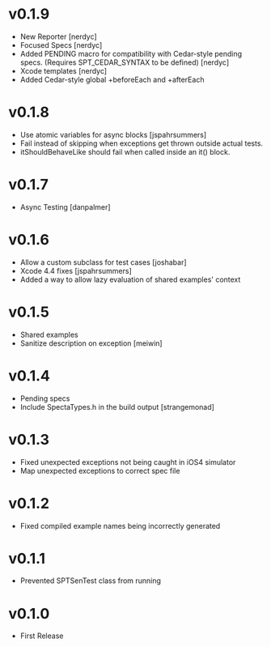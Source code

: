 v0.1.9
======

* New Reporter [nerdyc]
* Focused Specs [nerdyc]
* Added PENDING macro for compatibility with Cedar-style pending specs. (Requires SPT\_CEDAR\_SYNTAX to be defined) [nerdyc]
* Xcode templates [nerdyc]
* Added Cedar-style global +beforeEach and +afterEach

v0.1.8
======

* Use atomic variables for async blocks [jspahrsummers]
* Fail instead of skipping when exceptions get thrown outside actual tests.
* itShouldBehaveLike should fail when called inside an it() block.

v0.1.7
======

* Async Testing [danpalmer]

v0.1.6
======

* Allow a custom subclass for test cases [joshabar]
* Xcode 4.4 fixes [jspahrsummers]
* Added a way to allow lazy evaluation of shared examples' context

v0.1.5
======

* Shared examples
* Sanitize description on exception [meiwin]

v0.1.4
======

* Pending specs
* Include SpectaTypes.h in the build output [strangemonad]

v0.1.3
======

* Fixed unexpected exceptions not being caught in iOS4 simulator
* Map unexpected exceptions to correct spec file

v0.1.2
======

* Fixed compiled example names being incorrectly generated

v0.1.1
======

* Prevented SPTSenTest class from running

v0.1.0
======

* First Release

